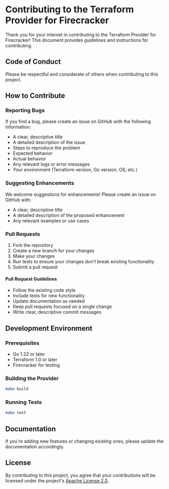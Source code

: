 # Contributing to the Terraform Provider for Firecracker

Thank you for your interest in contributing to the Terraform Provider for Firecracker! This document provides guidelines and instructions for contributing.

## Code of Conduct

Please be respectful and considerate of others when contributing to this project.

## How to Contribute

### Reporting Bugs

If you find a bug, please create an issue on GitHub with the following information:

- A clear, descriptive title
- A detailed description of the issue
- Steps to reproduce the problem
- Expected behavior
- Actual behavior
- Any relevant logs or error messages
- Your environment (Terraform version, Go version, OS, etc.)

### Suggesting Enhancements

We welcome suggestions for enhancements! Please create an issue on GitHub with:

- A clear, descriptive title
- A detailed description of the proposed enhancement
- Any relevant examples or use cases

### Pull Requests

1. Fork the repository
2. Create a new branch for your changes
3. Make your changes
4. Run tests to ensure your changes don't break existing functionality
5. Submit a pull request

#### Pull Request Guidelines

- Follow the existing code style
- Include tests for new functionality
- Update documentation as needed
- Keep pull requests focused on a single change
- Write clear, descriptive commit messages

## Development Environment

### Prerequisites

- Go 1.22 or later
- Terraform 1.0 or later
- Firecracker for testing

### Building the Provider

```bash
make build
```

### Running Tests

```bash
make test
```

## Documentation

If you're adding new features or changing existing ones, please update the documentation accordingly.

## License

By contributing to this project, you agree that your contributions will be licensed under the project's [Apache License 2.0](LICENSE).
